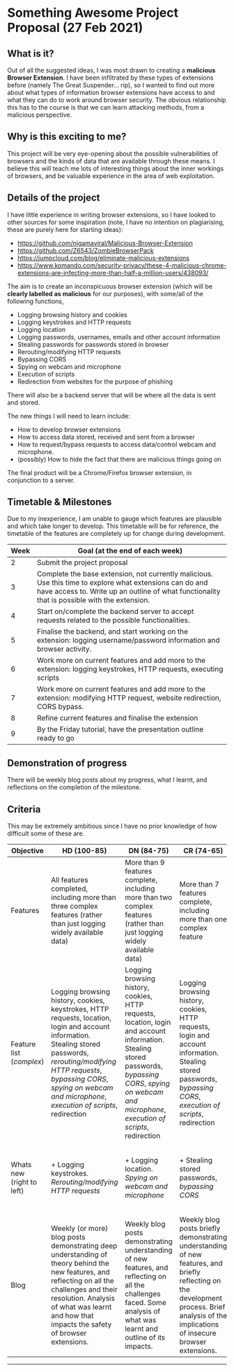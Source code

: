 # Something Awesome Project Proposal (27 Feb 2021)

## What is it?

Out of all the suggested ideas, I was most drawn to creating a **malicious Browser Extension**. I have been infiltrated by these types of extensions before (namely The Great Suspender... rip), so I wanted to find out more about what types of information browser extensions have access to and what they can do to work around browser security. The obvious relationship this has to the course is that we can learn attacking methods, from a malicious perspective.

## Why is this exciting to me?

This project will be very eye-opening about the possible vulnerabilities of browsers and the kinds of data that are available through these means. I believe this will teach me lots of interesting things about the inner workings of browsers, and be valuable experience in the area of web exploitation.

## Details of the project
I have little experience in writing browser extensions, so I have looked to other sources for some inspiration (note, I have no intention on plagiarising, these are purely here for starting ideas):
- https://github.com/nigamaviral/Malicious-Browser-Extension
- https://github.com/Z6543/ZombieBrowserPack
- https://jumpcloud.com/blog/eliminate-malicious-extensions
- https://www.komando.com/security-privacy/these-4-malicious-chrome-extensions-are-infecting-more-than-half-a-million-users/438093/

The aim is to create an inconspicuous browser extension (which will be **clearly labelled as malicious** for our purposes), with some/all of the following functions,
- Logging browsing history and cookies
- Logging keystrokes and HTTP requests
- Logging location
- Logging passwords, usernames, emails and other account information
- Stealing passwords for passwords stored in browser
- Rerouting/modifying HTTP requests
- Bypassing CORS
- Spying on webcam and microphone
- Execution of scripts
- Redirection from websites for the purpose of phishing

There will also be a backend server that will be where all the data is sent and stored.

The new things I will need to learn include:
- How to develop browser extensions
- How to access data stored, received and sent from a browser
- How to request/bypass requests to access data/control webcam and microphone.
- (possibly) How to hide the fact that there are malicious things going on

The final product will be a Chrome/Firefox browser extension, in conjunction to a server.

## Timetable & Milestones

Due to my inexperience, I am unable to gauge which features are plausible and which take longer to develop. This timetable will be for reference, the timetable of the features are completely up for change during development.

| Week | Goal (at the end of each week)                                                                                                                                                                           |
| ---- | -------------------------------------------------------------------------------------------------------------------------------------------------------------------------------------------------------- |
| 2    | Submit the project proposal                                                                                                                                                                              |
| 3    | Complete the base extension, not currently malicious. Use this time to explore what extensions can do and have access to. Write up an outline of what functionality that is possible with the extension. |
| 4    | Start on/complete the backend server to accept requests related to the possible functionalities.                                                                                                          |
| 5    | Finalise the backend, and start working on the extension: logging username/password information and browser activity.                                                                                    |
| 6    | Work more on current features and add more to the extension: logging keystrokes, HTTP requests, executing scripts                                                                                        |
| 7    | Work more on current features and add more to the extension: modifying HTTP request, website redirection, CORS bypass.                                                                                   |
| 8    | Refine current features and finalise the extension                                                                                                                                                       |
| 9    | By the Friday tutorial, have the presentation outline ready to go                                                                                                                                        |


## Demonstration of progress
There will be weekly blog posts about my progress, what I learnt, and reflections on the completion of the milestone.

## Criteria
This may be extremely ambitious since I have no prior knowledge of how difficult some of these are.

| Objective                 | HD (100-85)                                                                                                                                                                                                                                      | DN (84-75)                                                                                                                                                                                      | CR (74-65)                                                                                                                                                                                   | PS (64-50)                                                                                                                                            | FL (<50)                                                                                                                  |
| ------------------------- | ------------------------------------------------------------------------------------------------------------------------------------------------------------------------------------------------------------------------------------------------ | ----------------------------------------------------------------------------------------------------------------------------------------------------------------------------------------------- | -------------------------------------------------------------------------------------------------------------------------------------------------------------------------------------------- | ----------------------------------------------------------------------------------------------------------------------------------------------------- | ------------------------------------------------------------------------------------------------------------------------- |
| Features                  | All features completed, including more than three complex features (rather than just logging widely available data)                                                                                                                              | More than 9 features complete, including more than two complex features (rather than just logging widely available data)                                                                        | More than 7 features complete, including more than one complex feature                                                                                                                       | More than 5 features complete, only one complex feature                                                                                               | More than 3 basic features complete                                                                                       |
| Feature list (*complex*)  | Logging browsing history, cookies, keystrokes, HTTP requests, location, login and account information. Stealing stored passwords, *rerouting/modifying HTTP requests*, *bypassing CORS*, *spying on webcam and microphone*, *execution of scripts*, redirection | Logging browsing history, cookies, HTTP requests, location, login and account information. Stealing stored passwords, *bypassing CORS*, *spying on webcam and microphone*, *execution of scripts*, redirection | Logging browsing history, cookies, HTTP requests, login and account information. Stealing stored passwords, *bypassing CORS*, *execution of scripts*, redirection                            | Logging browsing history, cookies, HTTP requests, login and account information. *Execution of scripts*, redirection                                  | Logging browsing history, HTTP requests, login and account information. Redirection                                       |
| Whats new (right to left) | + Logging keystrokes. *Rerouting/modifying HTTP requests*                                                                                                                                                                                        | + Logging location. *Spying on webcam and microphone*                                                                                                                                           | + Stealing stored passwords, *bypassing CORS*                                                                                                                                                | + Logging Cookies. *Execution of scripts*                                                                                                             | Logging browsing history, HTTP requests, login and account information. Redirection                                       |
| Blog                      | Weekly (or more) blog posts demonstrating deep understanding of theory behind the new features, and reflecting on all the challenges and their resolution. Analysis of what was learnt and how that impacts the safety of browser extensions.    | Weekly blog posts demonstrating understanding of new features, and reflecting on all the challenges faced. Some analysis of what was learnt and outline of its impacts.                         | Weekly blog posts briefly demonstrating understanding of new features, and briefly reflecting on the development process. Brief analysis of the implications of insecure browser extensions. | Weekly blog posts demonstrating surface understanding of new features, and briefly reflecting on the development process. Little analysis of impacts. | Weekly blog posts demonstrating surface understanding of theory behind new features. Little to no reflection or analysis. |

<!-- | Functional | Fully functional and bug free extension and backend package.                                                        | Working extension and backend package, except a one feature not fully functional/not complete/buggy.                     | Mostly working, some buggy/broken backend or extension features        | Some things are working                                          | Only 2 features are functional      | -->

---
<!--
**Just a guide on what to put in the proposal**

- what you want to do for your project
- why you think this would be an interesting and relevant project as a security student of this course
- *why* you are keen to do it
- what will it involve: what will you do? what will you have to learn? what will the outputs be (a video? software and a demo video?, resources for others to use?, ...?)
- what is your timetable - what will you be up to each week?
- how you will demonstrate that you have made satisfactory progress?
- propose criteria for satisfactory and for outstanding performance at the end

-->